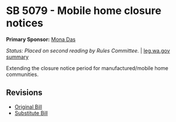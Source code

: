 # SB 5079 - Mobile home closure notices
**Primary Sponsor:** [Mona Das](/person/leg/das_mo.md)

*Status: Placed on second reading by Rules Committee.* | [leg.wa.gov summary](https://app.leg.wa.gov/billsummary?BillNumber=5079&Year=2021)

Extending the closure notice period for manufactured/mobile home communities.

## Revisions
* [Original Bill](1/)
* [Substitute Bill](S/)